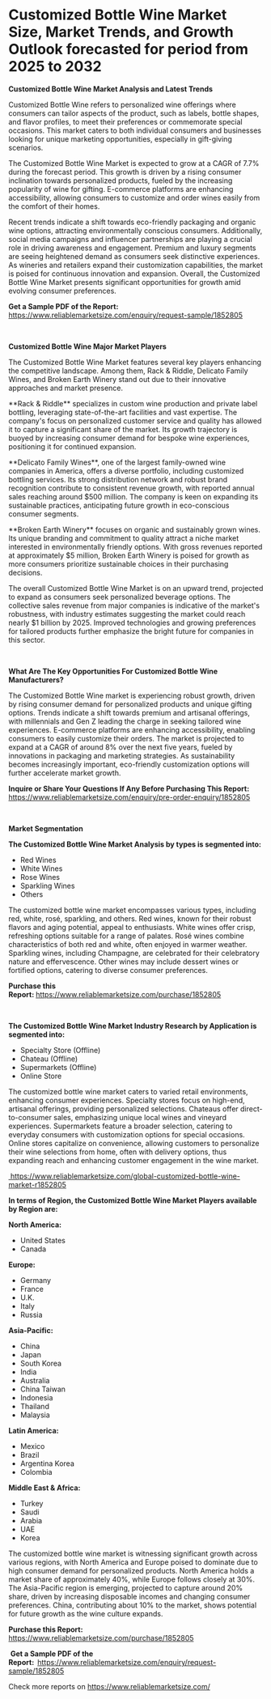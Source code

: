 <p><h1>Customized Bottle Wine Market Size, Market Trends, and Growth Outlook forecasted for period from 2025 to 2032</h1></p><p><strong>Customized Bottle Wine Market Analysis and Latest Trends</strong></p>
<p><p>Customized Bottle Wine refers to personalized wine offerings where consumers can tailor aspects of the product, such as labels, bottle shapes, and flavor profiles, to meet their preferences or commemorate special occasions. This market caters to both individual consumers and businesses looking for unique marketing opportunities, especially in gift-giving scenarios.</p><p>The Customized Bottle Wine Market is expected to grow at a CAGR of 7.7% during the forecast period. This growth is driven by a rising consumer inclination towards personalized products, fueled by the increasing popularity of wine for gifting. E-commerce platforms are enhancing accessibility, allowing consumers to customize and order wines easily from the comfort of their homes. </p><p>Recent trends indicate a shift towards eco-friendly packaging and organic wine options, attracting environmentally conscious consumers. Additionally, social media campaigns and influencer partnerships are playing a crucial role in driving awareness and engagement. Premium and luxury segments are seeing heightened demand as consumers seek distinctive experiences. As wineries and retailers expand their customization capabilities, the market is poised for continuous innovation and expansion. Overall, the Customized Bottle Wine Market presents significant opportunities for growth amid evolving consumer preferences.</p></p>
<p><strong>Get a Sample PDF of the Report:&nbsp;</strong> <a href="https://www.reliablemarketsize.com/enquiry/request-sample/1852805?utm_campaign=3458&utm_medium=2&utm_source=Github&utm_content=ia&utm_term=07042025&utm_id=customized-bottle-wine">https://www.reliablemarketsize.com/enquiry/request-sample/1852805</a></p>
<p>&nbsp;</p>
<p><strong>Customized Bottle Wine Major Market Players</strong></p>
<p><p>The Customized Bottle Wine Market features several key players enhancing the competitive landscape. Among them, Rack & Riddle, Delicato Family Wines, and Broken Earth Winery stand out due to their innovative approaches and market presence.</p><p>**Rack & Riddle** specializes in custom wine production and private label bottling, leveraging state-of-the-art facilities and vast expertise. The company's focus on personalized customer service and quality has allowed it to capture a significant share of the market. Its growth trajectory is buoyed by increasing consumer demand for bespoke wine experiences, positioning it for continued expansion.</p><p>**Delicato Family Wines**, one of the largest family-owned wine companies in America, offers a diverse portfolio, including customized bottling services. Its strong distribution network and robust brand recognition contribute to consistent revenue growth, with reported annual sales reaching around $500 million. The company is keen on expanding its sustainable practices, anticipating future growth in eco-conscious consumer segments.</p><p>**Broken Earth Winery** focuses on organic and sustainably grown wines. Its unique branding and commitment to quality attract a niche market interested in environmentally friendly options. With gross revenues reported at approximately $5 million, Broken Earth Winery is poised for growth as more consumers prioritize sustainable choices in their purchasing decisions.</p><p>The overall Customized Bottle Wine Market is on an upward trend, projected to expand as consumers seek personalized beverage options. The collective sales revenue from major companies is indicative of the market's robustness, with industry estimates suggesting the market could reach nearly $1 billion by 2025. Improved technologies and growing preferences for tailored products further emphasize the bright future for companies in this sector.</p></p>
<p>&nbsp;</p>
<p><strong>What Are The Key Opportunities For Customized Bottle Wine Manufacturers?</strong></p>
<p><p>The Customized Bottle Wine market is experiencing robust growth, driven by rising consumer demand for personalized products and unique gifting options. Trends indicate a shift towards premium and artisanal offerings, with millennials and Gen Z leading the charge in seeking tailored wine experiences. E-commerce platforms are enhancing accessibility, enabling consumers to easily customize their orders. The market is projected to expand at a CAGR of around 8% over the next five years, fueled by innovations in packaging and marketing strategies. As sustainability becomes increasingly important, eco-friendly customization options will further accelerate market growth.</p></p>
<p><strong>Inquire or Share Your Questions If Any Before Purchasing This Report:</strong> <a href="https://www.reliablemarketsize.com/enquiry/pre-order-enquiry/1852805?utm_campaign=3458&utm_medium=2&utm_source=Github&utm_content=ia&utm_term=07042025&utm_id=customized-bottle-wine">https://www.reliablemarketsize.com/enquiry/pre-order-enquiry/1852805</a></p>
<p>&nbsp;</p>
<p><strong>Market Segmentation</strong></p>
<p><strong>The Customized Bottle Wine Market Analysis by types is segmented into:</strong></p>
<p><ul><li>Red Wines</li><li>White Wines</li><li>Rose Wines</li><li>Sparkling Wines</li><li>Others</li></ul></p>
<p><p>The customized bottle wine market encompasses various types, including red, white, rosé, sparkling, and others. Red wines, known for their robust flavors and aging potential, appeal to enthusiasts. White wines offer crisp, refreshing options suitable for a range of palates. Rosé wines combine characteristics of both red and white, often enjoyed in warmer weather. Sparkling wines, including Champagne, are celebrated for their celebratory nature and effervescence. Other wines may include dessert wines or fortified options, catering to diverse consumer preferences.</p></p>
<p><strong>Purchase this Report:&nbsp;</strong><a href="https://www.reliablemarketsize.com/purchase/1852805?utm_campaign=3458&utm_medium=2&utm_source=Github&utm_content=ia&utm_term=07042025&utm_id=customized-bottle-wine">https://www.reliablemarketsize.com/purchase/1852805</a></p>
<p>&nbsp;</p>
<p><strong>The Customized Bottle Wine Market Industry Research by Application is segmented into:</strong></p>
<p><ul><li>Specialty Store (Offline)</li><li>Chateau (Offline)</li><li>Supermarkets (Offline)</li><li>Online Store</li></ul></p>
<p><p>The customized bottle wine market caters to varied retail environments, enhancing consumer experiences. Specialty stores focus on high-end, artisanal offerings, providing personalized selections. Chateaus offer direct-to-consumer sales, emphasizing unique local wines and vineyard experiences. Supermarkets feature a broader selection, catering to everyday consumers with customization options for special occasions. Online stores capitalize on convenience, allowing customers to personalize their wine selections from home, often with delivery options, thus expanding reach and enhancing customer engagement in the wine market.</p></p>
<p><a href="https://www.reliablemarketsize.com/global-customized-bottle-wine-market-r1852805?utm_campaign=3458&utm_medium=2&utm_source=Github&utm_content=ia&utm_term=07042025&utm_id=customized-bottle-wine">&nbsp;https://www.reliablemarketsize.com/global-customized-bottle-wine-market-r1852805</a></p>
<p><strong>In terms of Region, the Customized Bottle Wine Market Players available by Region are:</strong></p>
<p>
    <p> <strong> North America: </strong>
        <ul>
            <li>United States</li>
            <li>Canada</li>
        </ul>
        </p> 
    <p> <strong> Europe: </strong>
        <ul>
            <li>Germany</li>
            <li>France</li>
            <li>U.K.</li>
            <li>Italy</li>
            <li>Russia</li>
        </ul>
        </p> 
    <p> <strong> Asia-Pacific: </strong>
        <ul>
            <li>China</li>
            <li>Japan</li>
            <li>South Korea</li>
            <li>India</li>
            <li>Australia</li>
            <li>China Taiwan</li>
            <li>Indonesia</li>
            <li>Thailand</li>
            <li>Malaysia</li>
        </ul>
        </p> 
    <p> <strong> Latin America: </strong>
        <ul>
            <li>Mexico</li>
            <li>Brazil</li>
            <li>Argentina Korea</li>
            <li>Colombia</li>
        </ul>
        </p> 
    <p> <strong> Middle East & Africa: </strong>
        <ul>
            <li>Turkey</li>
            <li>Saudi</li>
            <li>Arabia</li>
            <li>UAE</li>
            <li>Korea</li>
        </ul>
    </p>
    </p>
<p><p>The customized bottle wine market is witnessing significant growth across various regions, with North America and Europe poised to dominate due to high consumer demand for personalized products. North America holds a market share of approximately 40%, while Europe follows closely at 30%. The Asia-Pacific region is emerging, projected to capture around 20% share, driven by increasing disposable incomes and changing consumer preferences. China, contributing about 10% to the market, shows potential for future growth as the wine culture expands.</p></p>
<p><strong>Purchase this Report: </strong><a href="https://www.reliablemarketsize.com/purchase/1852805?utm_campaign=3458&utm_medium=2&utm_source=Github&utm_content=ia&utm_term=07042025&utm_id=customized-bottle-wine">https://www.reliablemarketsize.com/purchase/1852805</a></p>
<p>&nbsp;<strong>Get a Sample PDF of the Report:&nbsp;&nbsp;</strong><a href="https://www.reliablemarketsize.com/enquiry/request-sample/1852805?utm_campaign=3458&utm_medium=2&utm_source=Github&utm_content=ia&utm_term=07042025&utm_id=customized-bottle-wine">https://www.reliablemarketsize.com/enquiry/request-sample/1852805</a></p>
<p><strong></strong></p>
<p>Check more reports on <a href="https://www.reliablemarketsize.com/?utm_campaign=3458&utm_medium=2&utm_source=Github&utm_content=ia&utm_term=07042025&utm_id=customized-bottle-wine">https://www.reliablemarketsize.com/</a></p>